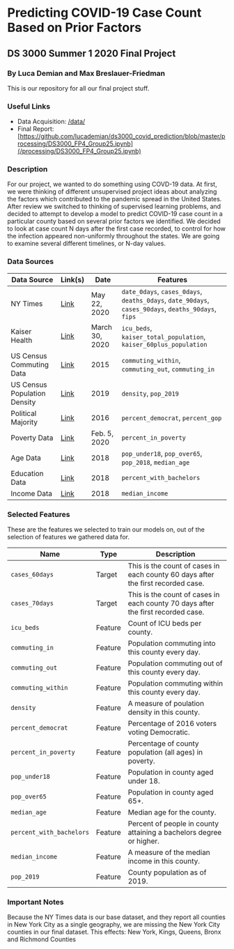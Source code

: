 # Predicting COVID-19 Case Count Based on Prior Factors

## DS 3000 Summer 1 2020 Final Project

### By Luca Demian and Max Breslauer-Friedman

This is our repository for all our final project stuff.

### Useful Links

- Data Acquisition: [/data/](/data/)
- Final Report: [https://github.com/lucademian/ds3000_covid_prediction/blob/master/processing/DS3000_FP4_Group25.ipynb](/processing/DS3000_FP4_Group25.ipynb)

### Description

For our project, we wanted to do something using COVD-19 data. At first, we were thinking of different unsupervised
project ideas about analyzing the factors which contributed to the pandemic spread in the United States. After review
we switched to thinking of supervised learning problems, and decided to attempt to develop a model to predict COVID-19
case count in a particular county based on several prior factors we identified. We decided to look at case count N days
after the first case recorded, to control for how the infection appeared non-uniformly throughout the states. We are
going to examine several different timelines, or N-day values.

### Data Sources

|Data Source|Link(s)|Date|Features|
|-|-|-|-|
|NY Times|[Link](https://github.com/nytimes/covid-19-data/blob/master/us-counties.csv)|May 22, 2020|`date_0days`, `cases_0days`, `deaths_0days`, `date_90days`, `cases_90days`, `deaths_90days`, `fips`
|Kaiser Health|[Link](https://khn.org/news/as-coronavirus-spreads-widely-millions-of-older-americans-live-in-counties-with-no-icu-beds/#lookup)|March 30, 2020|`icu_beds`, `kaiser_total_population`, `kaiser_60plus_population`
|US Census Commuting Data|[Link](https://www.census.gov/data/tables/2015/demo/metro-micro/commuting-flows-2015.html)|2015|`commuting_within`, `commuting_out`, `commuting_in`
|US Census Population Density|[Link](https://api.census.gov/data/2019/pep/population?get=DENSITY,POP&for=county:*)|2019|`density`, `pop_2019`
|Political Majority|[Link](https://github.com/tonmcg/US_County_Level_Election_Results_08-16/blob/master/2016_US_County_Level_Presidential_Results.csv)|2016|`percent_democrat`, `percent_gop`
|Poverty Data|[Link](https://www.ers.usda.gov/data-products/county-level-data-sets/download-data/)|Feb. 5, 2020|`percent_in_poverty`
|Age Data|[Link](https://data.census.gov/cedsci/table?q=Older%20Population&hidePreview=true&t=Older%20Population&tid=ACSDP1Y2018.DP05&vintage=2018&g=0100000US.050000)|2018|`pop_under18`, `pop_over65`, `pop_2018`, `median_age`
|Education Data|[Link](https://www.ers.usda.gov/data-products/county-level-data-sets/download-data/)|2018|`percent_with_bachelors`
|Income Data|[Link](https://www.ers.usda.gov/data-products/county-level-data-sets/download-data/)|2018|`median_income`

### Selected Features

These are the features we selected to train our models on, out of the selection of features we gathered data for.

|Name|Type|Description
|-|-|-|
|`cases_60days`|Target|This is the count of cases in each county 60 days after the first recorded case.
|`cases_70days`|Target|This is the count of cases in each county 70 days after the first recorded case.
|`icu_beds`|Feature|Count of ICU beds per county.
|`commuting_in`|Feature|Population commuting into this county every day.
|`commuting_out`|Feature|Population commuting out of this county every day.
|`commuting_within`|Feature|Population commuting within this county every day.
|`density`|Feature|A measure of poulation density in this county.
|`percent_democrat`|Feature|Percentage of 2016 voters voting Democratic.
|`percent_in_poverty`|Feature|Percentage of county population (all ages) in poverty.
|`pop_under18`|Feature|Population in county aged under 18.
|`pop_over65`|Feature|Population in county aged 65+.
|`median_age`|Feature|Median age for the county.
|`percent_with_bachelors`|Feature|Percent of people in county attaining a bachelors degree or higher.
|`median_income`|Feature|A measure of the median income in this county.
|`pop_2019`|Feature|County population as of 2019.


### Important Notes

Because the NY Times data is our base dataset, and they report all counties in New York City as a single geography, we are missing the New York City counties in our final dataset. This effects: New York, Kings, Queens, Bronx and Richmond Counties
